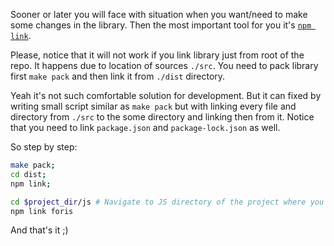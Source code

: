 Sooner or later you will face with situation when you want/need to make some changes in the library.
Then the most important tool for you it's [`npm link`](https://docs.npmjs.com/cli/link).

Please, notice that it will not work if you link library just from root of the repo. It happens due to location of 
sources `./src`. You need to pack library first `make pack` and then link it from `./dist` directory.

Yeah it's not such comfortable solution for development. But it can fixed by writing small script similar as `make pack`
but with linking every file and directory from `./src` to the some directory and linking then from it. Notice that you
need to link `package.json` and `package-lock.json` as well.

So step by step:

```bash
make pack;
cd dist;
npm link;

cd $project_dir/js # Navigate to JS directory of the project where you want to link the library
npm link foris
```

And that's it ;)
